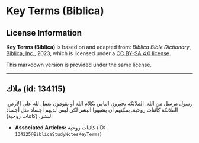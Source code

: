 # Key Terms (Biblica)

## License Information

**Key Terms (Biblica)** is based on and adapted from: _Biblica Bible Dictionary_, [Biblica, Inc.](https://www.biblica.com/), 2023, which is licensed under a [CC BY-SA 4.0 license](https://creativecommons.org/licenses/by-sa/4.0/legalcode.en).

This markdown version is provided under the same license.



--------------------------------

## ملاك (id: 134115)

رسول مرسل من الله. الملائكة يخبرون الناس بكلام الله أو يقومون بعمل لله على الأرض. الملائكة كائنات روحية. يمكنهم أن يشبهوا البشر لكن ليس لديهم أجساد مثل أجساد البشر. (كائنات روحية)

* **Associated Articles:** كائنات روحية (ID: `134225@BiblicaStudyNotesKeyTerms`)

